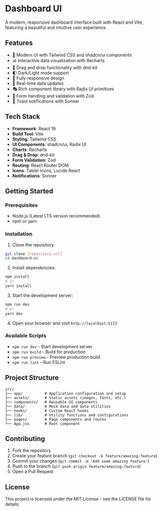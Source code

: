 # Dashboard UI

A modern, responsive dashboard interface built with React and Vite, featuring a beautiful and intuitive user experience.

## Features

- 🎨 Modern UI with Tailwind CSS and shadcn/ui components
- 📊 Interactive data visualization with Recharts
- 🎯 Drag and drop functionality with dnd-kit
- 🌓 Dark/Light mode support
- 📱 Fully responsive design
- 🔄 Real-time data updates
- 🎭 Rich component library with Radix UI primitives
- 📝 Form handling and validation with Zod
- 🔔 Toast notifications with Sonner

## Tech Stack

- **Framework**: React 19
- **Build Tool**: Vite
- **Styling**: Tailwind CSS
- **UI Components**: shadcn/ui, Radix UI
- **Charts**: Recharts
- **Drag & Drop**: dnd-kit
- **Form Validation**: Zod
- **Routing**: React Router DOM
- **Icons**: Tabler Icons, Lucide React
- **Notifications**: Sonner

## Getting Started

### Prerequisites

- Node.js (Latest LTS version recommended)
- npm or yarn

### Installation

1. Clone the repository:
```bash
git clone [repository-url]
cd dashboard-ui
```

2. Install dependencies:
```bash
npm install
# or
yarn install
```

3. Start the development server:
```bash
npm run dev
# or
yarn dev
```

4. Open your browser and visit `http://localhost:5173`

### Available Scripts

- `npm run dev` - Start development server
- `npm run build` - Build for production
- `npm run preview` - Preview production build
- `npm run lint` - Run ESLint

## Project Structure

```
src/
├── app/          # Application configuration and setup
├── assets/       # Static assets (images, fonts, etc.)
├── components/   # Reusable UI components
├── data/         # Mock data and data utilities
├── hooks/        # Custom React hooks
├── lib/          # Utility functions and configurations
├── pages/        # Page components and routes
└── App.jsx       # Root component
```

## Contributing

1. Fork the repository
2. Create your feature branch (`git checkout -b feature/amazing-feature`)
3. Commit your changes (`git commit -m 'Add some amazing feature'`)
4. Push to the branch (`git push origin feature/amazing-feature`)
5. Open a Pull Request

## License

This project is licensed under the MIT License - see the LICENSE file for details.
